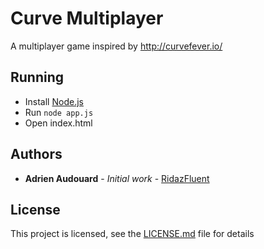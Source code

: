 # Curve Multiplayer

A multiplayer game inspired by http://curvefever.io/

## Running

* Install [Node.js](https://nodejs.org/en/)
* Run ``` node app.js ```
* Open index.html


## Authors

* **Adrien Audouard** - *Initial work* - [RidazFluent](https://github.com/RidazFluent)

## License

This project is licensed, see the [LICENSE.md](LICENSE.md) file for details